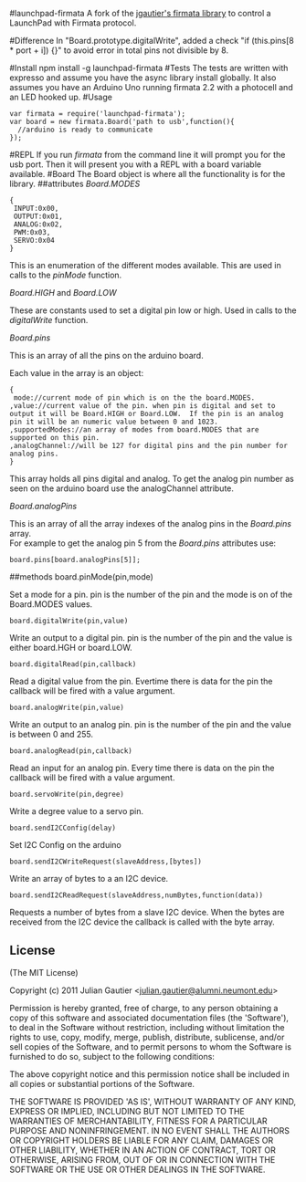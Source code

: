 #launchpad-firmata
A fork of the [jgautier's firmata library](https://github.com/jgautier/firmata) to control a LaunchPad with Firmata protocol.

#Difference
In "Board.prototype.digitalWrite", added a check "if (this.pins[8 * port + i]) {}" to avoid error in total pins not divisible by 8.

#Install
    npm install -g launchpad-firmata
#Tests
The tests are written with expresso and assume you have the async library install globally.  It also assumes you have an Arduino Uno running firmata 2.2 with a photocell and an LED hooked up.
#Usage
    
    var firmata = require('launchpad-firmata');
    var board = new firmata.Board('path to usb',function(){
      //arduino is ready to communicate
    });  
#REPL
If you run *firmata* from the command line it will prompt you for the usb port.  Then it will present you with a REPL with a board variable available.
#Board
  The Board object is where all the functionality is for the library.
##attributes
  *Board.MODES*
    
    {
     INPUT:0x00,
     OUTPUT:0x01,
     ANALOG:0x02,
     PWM:0x03,
     SERVO:0x04   
    }
  This is an enumeration of the different modes available.  This are used in calls to the *pinMode* function.

  *Board.HIGH* and *Board.LOW*

  These are constants used to set a digital pin low or high.  Used in calls to the *digitalWrite* function.

  *Board.pins*

  This is an array of all the pins on the arduino board.

  Each value in the array is an object:

    {
     mode://current mode of pin which is on the the board.MODES.
    ,value://current value of the pin. when pin is digital and set to output it will be Board.HIGH or Board.LOW.  If the pin is an analog pin it will be an numeric value between 0 and 1023.
    ,supportedModes://an array of modes from board.MODES that are supported on this pin.
    ,analogChannel://will be 127 for digital pins and the pin number for analog pins.
    }

  This array holds all pins digital and analog. To get the analog pin number as seen on the arduino board use the analogChannel attribute.

  *Board.analogPins*

  This is an array of all the array indexes of the analog pins in the *Board.pins* array.  
  For example to get the analog pin 5 from the *Board.pins* attributes use:

    board.pins[board.analogPins[5]];
##methods
    board.pinMode(pin,mode)

  Set a mode for a pin.  pin is the number of the pin and the mode is on of the Board.MODES values.

    board.digitalWrite(pin,value)

  Write an output to a digital pin.  pin is the number of the pin and the value is either board.HGH or board.LOW.

    board.digitalRead(pin,callback)

  Read a digital value from the pin.  Evertime there is data for the pin the callback will be fired with a value argument.  

    board.analogWrite(pin,value)

  Write an output to an analog pin.  pin is the number of the pin and the value is between 0 and 255.  

    board.analogRead(pin,callback)

  Read an input for an analog pin.  Every time there is data on the pin the callback will be fired with a value argument. 

    board.servoWrite(pin,degree)
  Write a degree value to a servo pin.
  
    board.sendI2CConfig(delay)
  Set I2C Config on the arduino


    board.sendI2CWriteRequest(slaveAddress,[bytes])

  Write an array of bytes to a an I2C device.

    board.sendI2CReadRequest(slaveAddress,numBytes,function(data))

  Requests a number of bytes from a slave I2C device.  When the bytes are received from the I2C device the callback is called with the byte array.
  
## License 

(The MIT License)

Copyright (c) 2011 Julian Gautier &lt;julian.gautier@alumni.neumont.edu&gt;

Permission is hereby granted, free of charge, to any person obtaining
a copy of this software and associated documentation files (the
'Software'), to deal in the Software without restriction, including
without limitation the rights to use, copy, modify, merge, publish,
distribute, sublicense, and/or sell copies of the Software, and to
permit persons to whom the Software is furnished to do so, subject to
the following conditions:

The above copyright notice and this permission notice shall be
included in all copies or substantial portions of the Software.

THE SOFTWARE IS PROVIDED 'AS IS', WITHOUT WARRANTY OF ANY KIND,
EXPRESS OR IMPLIED, INCLUDING BUT NOT LIMITED TO THE WARRANTIES OF
MERCHANTABILITY, FITNESS FOR A PARTICULAR PURPOSE AND NONINFRINGEMENT.
IN NO EVENT SHALL THE AUTHORS OR COPYRIGHT HOLDERS BE LIABLE FOR ANY
CLAIM, DAMAGES OR OTHER LIABILITY, WHETHER IN AN ACTION OF CONTRACT,
TORT OR OTHERWISE, ARISING FROM, OUT OF OR IN CONNECTION WITH THE
SOFTWARE OR THE USE OR OTHER DEALINGS IN THE SOFTWARE.
